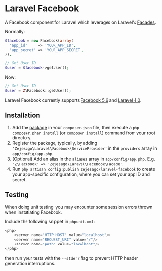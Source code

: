 Laravel Facebook
==============

A Facebook component for Laravel which leverages on Laravel's [Facades](http://laravel.com/docs/facades).

Normally:
```php
$facebook = new Facebook(array(
  'app_id'     => 'YOUR_APP_ID',
  'app_secret' => 'YOUR_APP_SECRET',
));

// Get User ID
$user = $facebook->getUser();
```

Now:
```php
// Get User ID
$user = Z\Facebook::getUser();
```

Laravel Facebook currently supports [Facebook 5.6](https://github.com/facebook/facebook-php-sdk) and [Laravel 4.0](http://laravel.com/).

Installation
-------------
1. Add the [package](https://packagist.org/packages/zejesago/laravel-facebook) in your `composer.json` file, then execute a `php composer.phar install` (or `composer install`) command from your root directory.
2. Register the package, typically, by adding `'Zejesago\Laravel\Facebook\ServiceProvider'` in the `providers` array in `app/config/app.php`.
3. (Optional) Add an alias in the `aliases` array in `app/config/app.php`. E.g. `'Z\Facebook' => 'Zejesago\Laravel\Facebook\Facade'`.
4. Run `php artisan config:publish zejesago/laravel-facebook` to create your app-specific configuration, where you can set your app ID and secret.

Testing
-------------
When doing unit testing, you may encounter some session errors thrown when instatiating Facebook.

Include the following snippet in `phpunit.xml`:
```php
<php>
    <server name="HTTP_HOST" value="localhost"/>
    <server name="REQUEST_URI" value="/"/>
    <server name="path" value="localhost"/>
</php>
```
then run your tests with the `--stderr` flag to prevent HTTP header generation interruptions.
